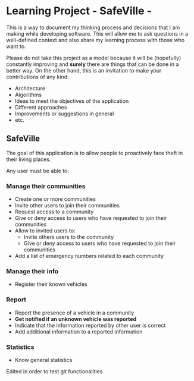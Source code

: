 # Learning Project - SafeVille -

This is a way to document my thinking process and decisions that I am making while developing software. This will allow me to ask questions in a well-defined context and also share my learning process with those who want to.

Please do not take this project as a model because it will be (hopefully) constantly improving and **surely** there are things that can be done in a better way. On the other hand, this is an invitation to make your contributions of any kind:
- Architecture
- Algorithms
- Ideas to meet the objectives of the application
- Different approaches
- Improvements or suggestions in general
- etc.

## SafeVille
The goal of this application is to allow people to proactively face theft in their living places.

Any user must be able to:
### Manage their communities
- Create one or more communities
- Invite other users to join their communities
- Request access to a community
- Give or deny access to users who have requested to join their communities
- Allow to invited users to:
  - Invite others users to the community
  - Give or deny access to users who have requested to join their communities
- Add a list of emergency numbers related to each community

### Manage their info
- Register their known vehicles

### Report
- Report the presence of a vehicle in a community
- **Get notified if an unknown vehicle was reported**
- Indicate that the information reported by other user is correct
- Add additional information to a reported information

### Statistics
- Know general statistics

Edited in order to test git functionalities
